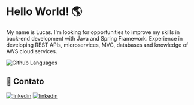 # Hello World! 🌎

My name is Lucas. I'm looking for opportunities to improve my skills in back-end development with Java and Spring Framework. Experience in developing REST APIs, microservices, MVC, databases and knowledge of AWS cloud services.


![Github Languages](https://github-readme-stats.vercel.app/api/top-langs/?username=lucasbarbosaalves&layout=compact&count_private=true)

## 🔗 Contato

[![linkedin](https://img.shields.io/badge/linkedin-FFF?style=for-the-badge&logo=linkedin&logoColor=blue)](https://www.linkedin.com/in/lucasbarbosaalves)
[![linkedin](https://img.shields.io/badge/email-FFF?style=for-the-badge&logo=gmail&logoColor=red)](mailTo:lkab05@hotmail.com)

